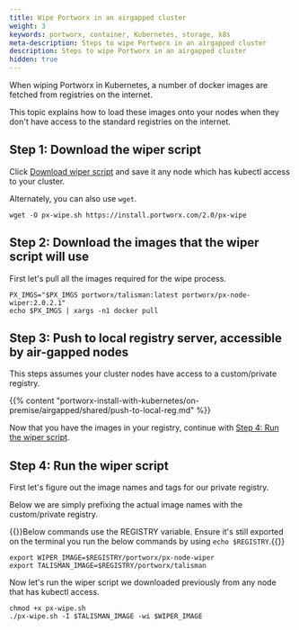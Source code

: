 ```yaml
---
title: Wipe Portworx in an airgapped cluster
weight: 3
keywords: portworx, container, Kubernetes, storage, k8s
meta-description: Steps to wipe Portworx in an airgapped cluster
description: Steps to wipe Portworx in an airgapped cluster
hidden: true
---
```



When wiping Portworx in Kubernetes, a number of docker images are fetched from registries on the internet.

This topic explains how to load these images onto your nodes when they don't have access to the standard registries on the internet.

## Step 1: Download the wiper script

Click [Download wiper script](https://install.portworx.com/2.0/px-wipe) and save it any node which has kubectl access to your cluster.

Alternately, you can also use `wget`.

```text
wget -O px-wipe.sh https://install.portworx.com/2.0/px-wipe
```

## Step 2: Download the images that the wiper script will use

First let's pull all the images required for the wipe process.

```text
PX_IMGS="$PX_IMGS portworx/talisman:latest portworx/px-node-wiper:2.0.2.1"
echo $PX_IMGS | xargs -n1 docker pull
```

## Step 3: Push to local registry server, accessible by air-gapped nodes

This steps assumes your cluster nodes have access to a custom/private registry.

{{% content "portworx-install-with-kubernetes/on-premise/airgapped/shared/push-to-local-reg.md" %}}

Now that you have the images in your registry, continue with [Step 4: Run the wiper script](#step-3-run-the-wiper-script).

## Step 4: Run the wiper script

First let's figure out the image names and tags for our private registry. 

Below we are simply prefixing the actual image names with the custom/private registry.

{{<info>}}Below commands use the REGISTRY variable. Ensure it's still exported on the terminal you run the below commands by using `echo $REGISTRY`.{{</info>}}

```text
export WIPER_IMAGE=$REGISTRY/portworx/px-node-wiper
export TALISMAN_IMAGE=$REGISTRY/portworx/talisman
```

Now let's run the wiper script we downloaded previously from any node that has kubectl access.

```text
chmod +x px-wipe.sh
./px-wipe.sh -I $TALISMAN_IMAGE -wi $WIPER_IMAGE
```